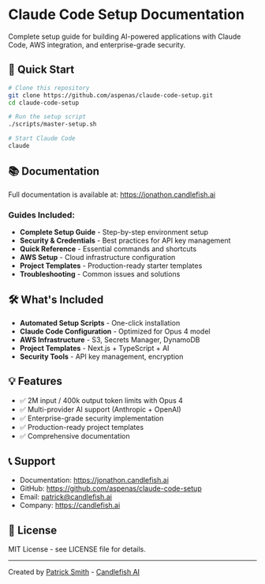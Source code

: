 # Claude Code Setup Documentation

Complete setup guide for building AI-powered applications with Claude Code, AWS integration, and enterprise-grade security.

## 🚀 Quick Start

```bash
# Clone this repository
git clone https://github.com/aspenas/claude-code-setup.git
cd claude-code-setup

# Run the setup script
./scripts/master-setup.sh

# Start Claude Code
claude
```

## 📚 Documentation

Full documentation is available at: https://jonathon.candlefish.ai

### Guides Included:
- **Complete Setup Guide** - Step-by-step environment setup
- **Security & Credentials** - Best practices for API key management
- **Quick Reference** - Essential commands and shortcuts
- **AWS Setup** - Cloud infrastructure configuration
- **Project Templates** - Production-ready starter templates
- **Troubleshooting** - Common issues and solutions

## 🛠️ What's Included

- **Automated Setup Scripts** - One-click installation
- **Claude Code Configuration** - Optimized for Opus 4 model
- **AWS Infrastructure** - S3, Secrets Manager, DynamoDB
- **Project Templates** - Next.js + TypeScript + AI
- **Security Tools** - API key management, encryption

## 💡 Features

- ✅ 2M input / 400k output token limits with Opus 4
- ✅ Multi-provider AI support (Anthropic + OpenAI)
- ✅ Enterprise-grade security implementation
- ✅ Production-ready project templates
- ✅ Comprehensive documentation

## 📞 Support

- Documentation: https://jonathon.candlefish.ai
- GitHub: https://github.com/aspenas/claude-code-setup
- Email: patrick@candlefish.ai
- Company: https://candlefish.ai

## 📄 License

MIT License - see LICENSE file for details.

---

Created by [Patrick Smith](mailto:patrick@candlefish.ai) - [Candlefish AI](https://candlefish.ai)
